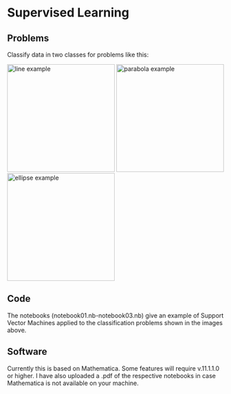 # Supervised Learning

## Problems

Classify data in two classes for problems like this:

<img src="~/string_data17/supervised/abovebelow1.jpg" width="250" alt="line example" />
<img src="string_data17/supervised/abovebelow2.jpg" width="250" alt="parabola example" />
<img src="string_data17/supervised/abovebelow3.jpg" width="250" alt="ellipse example" />

## Code

The notebooks (notebook01.nb-notebook03.nb) give an example of Support Vector Machines applied to the classification problems shown in the images above.

## Software

Currently this is based on Mathematica. Some features will require v.11.1.1.0 or higher. I have also uploaded a .pdf of the respective notebooks in case Mathematica is not available on your machine.
